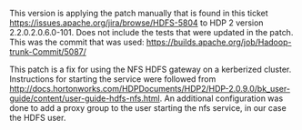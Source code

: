 This version is applying the patch manually that is found in this ticket https://issues.apache.org/jira/browse/HDFS-5804 to HDP 2 version 2.2.0.2.0.6.0-101.  Does not include the tests that were updated in the patch.  This was the commit that was used: https://builds.apache.org/job/Hadoop-trunk-Commit/5087/

This patch is a fix for using the NFS HDFS gateway on a kerberized cluster.  Instructions for starting the service were followed from http://docs.hortonworks.com/HDPDocuments/HDP2/HDP-2.0.9.0/bk_user-guide/content/user-guide-hdfs-nfs.html.  An additional configuration was done to add a proxy group to the user starting the nfs service, in our case the HDFS user.
